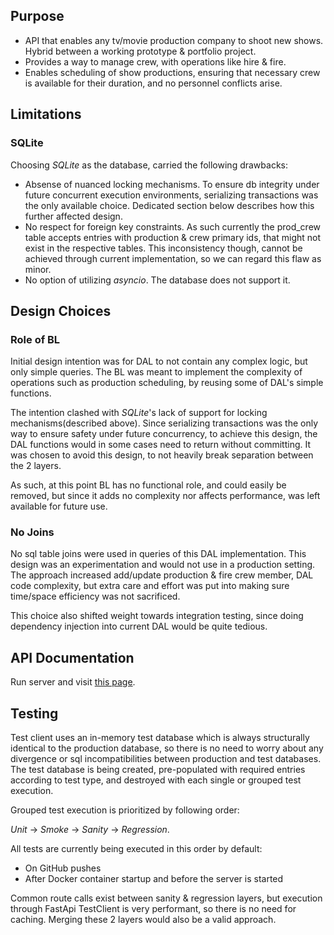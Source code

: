 ## Purpose
- API that enables any tv/movie production company to shoot new shows. Hybrid between a working prototype & portfolio 
  project.
- Provides a way to manage crew, with operations like hire & fire. 
- Enables scheduling of show productions, ensuring that necessary crew is available for their duration, and no 
  personnel conflicts arise.


## Limitations

### SQLite
Choosing *SQLite* as the database, carried the following drawbacks:
- Absense of nuanced locking mechanisms. To ensure db integrity under future concurrent execution environments, 
  serializing transactions was the only available choice. Dedicated section below describes how this further affected 
  design. 
- No respect for foreign key constraints. As such currently the prod_crew table accepts entries with production & crew 
  primary ids, that might not exist in the respective tables. This inconsistency though, cannot be achieved through
  current implementation, so we can regard this flaw as minor.
- No option of utilizing *asyncio*. The database does not support it.  


## Design Choices
### Role of BL
Initial design intention was for DAL to not contain any complex logic, but only simple queries. The BL was meant to 
implement the complexity of operations such as production scheduling, by reusing some of DAL's simple functions. 

The intention clashed with *SQLite*'s lack of support for locking mechanisms(described above). Since serializing 
transactions was the only way to ensure safety under future concurrency, to achieve this design, the DAL functions 
would in some cases need to return without committing. It was chosen to avoid this design, to not heavily break 
separation between the 2 layers. 

As such, at this point BL has no functional role, and could easily be removed, but since it adds no complexity nor
affects performance, was left available for future use.  

### No Joins
No sql table joins were used in queries of this DAL implementation. This design was an experimentation and would not 
use in a production setting. The approach increased add/update production & fire crew member, DAL code complexity, but 
extra care and effort was put into making sure time/space efficiency was not sacrificed. 

This choice also shifted weight towards integration testing, since doing dependency injection into current DAL would be
quite tedious.


## API Documentation
Run server and visit [this page](http://127.0.0.1:8000/docs).


## Testing
Test client uses an in-memory test database which is always structurally identical to the production database, so there 
is no need to worry about any divergence or sql incompatibilities between production and test databases. The test 
database is being created, pre-populated with required entries according to test type, and destroyed with each single 
or grouped test execution.

Grouped test execution is prioritized by following order:

*Unit* &rarr; *Smoke* &rarr; *Sanity* &rarr; *Regression*. 

All tests are currently being executed in this order by default: 
- On GitHub pushes 
- After Docker container startup and before the server is started

Common route calls exist between sanity & regression layers, but execution through FastApi TestClient is very 
performant, so there is no need for caching. Merging these 2 layers would also be a valid approach.